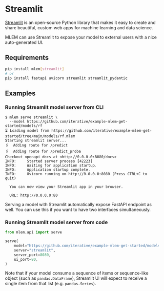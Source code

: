 # Streamlit

[Streamlit](https://streamlit.io) is an open-source Python library that makes it
easy to create and share beautiful, custom web apps for machine learning and
data science.

MLEM can use Streamlit to expose your model to external users with a nice
auto-generated UI.

## Requirements

```bash
pip install mlem[streamlit]
# or
pip install fastapi uvicorn streamlit streamlit_pydantic
```

## Examples

### Running Streamlit model server from CLI

```cli
$ mlem serve streamlit \
  --model https://github.com/iterative/example-mlem-get-started/models/rf
⏳️ Loading model from https://github.com/iterative/example-mlem-get-started/tree/main/models/rf.mlem
Starting streamlit server...
🖇️  Adding route for /predict
🖇️  Adding route for /predict_proba
Checkout openapi docs at <http://0.0.0.0:8080/docs>
INFO:     Started server process [42223]
INFO:     Waiting for application startup.
INFO:     Application startup complete.
INFO:     Uvicorn running on http://0.0.0.0:8080 (Press CTRL+C to quit)

  You can now view your Streamlit app in your browser.

  URL: http://0.0.0.0:80
```

Serving a model with Streamlit automatically expose FastAPI endpoint as well.
You can use this if you want to have two interfaces simultaneously.

### Running Streamlit model server from code

```python
from mlem.api import serve

serve(
    model="https://github.com/iterative/example-mlem-get-started/models/rf",
    server="streamlit",
    server_port=8080,
    ui_port=80,
)
```

Note that if your model consume a sequence of items or sequence-like object
(such as `pandas.DataFrame`), Streamlit UI will expect to receive a single item
from that list (e.g. `pandas.Series`).
